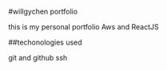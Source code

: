 #willgychen portfolio

this is my personal portfolio Aws and ReactJS


##techonologies used

git and github
ssh
